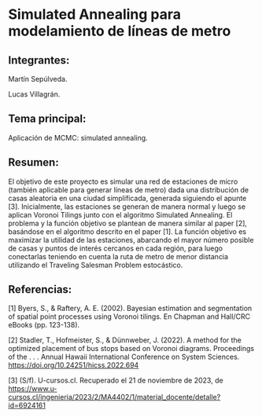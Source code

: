 # Simulated Annealing para modelamiento de líneas de metro

## Integrantes:

Martín Sepúlveda.

Lucas Villagrán.

## Tema principal:

Aplicación de MCMC: simulated annealing.

## Resumen:

El objetivo de este proyecto es simular una red de estaciones de micro (también aplicable para generar líneas de metro) dada una distribución de casas aleatoria en una ciudad simplificada, generada siguiendo el apunte [3]. Inicialmente, las estaciones se generan de manera normal y luego se aplican Voronoi Tilings junto con el algoritmo Simulated Annealing. El problema y la función objetivo se plantean de manera similar al paper [2], basándose en el algoritmo descrito en el paper [1]. La función objetivo es maximizar la utilidad de las estaciones, abarcando el mayor número posible de casas y puntos de interés cercanos en cada región, para luego conectarlas teniendo en cuenta la ruta de metro de menor distancia utilizando el Traveling Salesman Problem estocástico.

## Referencias:

[1] Byers, S., & Raftery, A. E. (2002). Bayesian estimation and segmentation of spatial point processes using Voronoi tilings. En Chapman and Hall/CRC eBooks (pp. 123-138).

[2] Stadler, T., Hofmeister, S., & Dünnweber, J. (2022). A method for the optimized placement of bus stops based on Voronoi diagrams. Proceedings of the . . . Annual Hawaii International Conference on System Sciences. https://doi.org/10.24251/hicss.2022.694

[3] (S/f). U-cursos.cl. Recuperado el 21 de noviembre de 2023, de https://www.u-cursos.cl/ingenieria/2023/2/MA4402/1/material_docente/detalle?id=6924161
